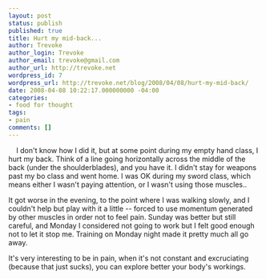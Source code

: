 ```yaml
---
layout: post
status: publish
published: true
title: Hurt my mid-back...
author: Trevoke
author_login: Trevoke
author_email: trevoke@gmail.com
author_url: http://trevoke.net
wordpress_id: 7
wordpress_url: http://trevoke.net/blog/2008/04/08/hurt-my-mid-back/
date: 2008-04-08 10:22:17.000000000 -04:00
categories:
- food for thought
tags:
- pain
comments: []
---
```

    I don't know how I did it, but at some point during my empty hand class, I hurt my back. Think of a line going horizontally across the middle of the back (under the shoulderblades), and you have it. I didn't stay for weapons past my bo class and went home. I was OK during my sword class, which means either I wasn't paying attention, or I wasn't using those muscles..

It got worse in the evening, to the point where I was walking slowly, and I couldn't help but play with it a little -- forced to use momentum generated by other muscles in order not to feel pain. Sunday was better but still careful, and Monday I considered not going to work but I felt good enough not to let it stop me. Training on Monday night made it pretty much all go away.

It's very interesting to be in pain, when it's not constant and excruciating (because that just sucks), you can explore better your body's workings.

